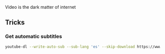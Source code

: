 Video is the dark matter of internet

## Tricks

### Get automatic subtitles

```bash
youtube-dl --write-auto-sub --sub-lang 'es' --skip-download https://www.youtube.com/watch?v=ZETreSTfCqc
```
